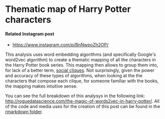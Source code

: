 # Thematic map of Harry Potter characters

#### Related Instagram post
* https://www.instagram.com/p/BnNwpoZh2OP/

This analysis uses word embedding algorithms (and specifically Google's word2vec algorithm) to create a thematic mapping of all the characters in the Harry Potter book series. This mapping then allows to group them into, for lack of a better term, [social cliques](https://en.wikipedia.org/wiki/Clique). Not surprisingly, given the power and accuracy of these types of algorithms, when looking at the the characters that compose each clique, for someone familiar with the books, the mapping makes intuitive sense.



You can see the full breakdown of this analysys in the following link: http://roguedatascience.com/the-magic-of-words2vec-in-harry-potter/. All of the code and media uses for the creation of this post can be found in the [rmarkdown folder](rmarkdown).
